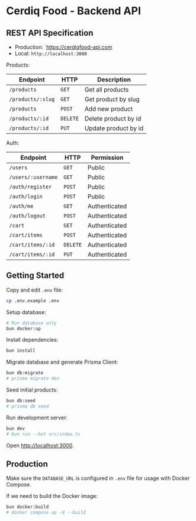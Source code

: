 # Cerdiq Food - Backend API

## REST API Specification

- Production: `https://cerdiqfood-api.com
- Local: `http://localhost:3000`

Products:

| Endpoint          | HTTP     | Description          |
| ----------------- | -------- | -------------------- |
| `/products`       | `GET`    | Get all products     |
| `/products/:slug` | `GET`    | Get product by slug  |
| `/products`       | `POST`   | Add new product      |
| `/products/:id`   | `DELETE` | Delete product by id |
| `/products/:id`   | `PUT`    | Update product by id |

Auth:

| Endpoint           | HTTP     | Permission    |
| ------------------ | -------- | ------------- |
| `/users`           | `GET`    | Public        |
| `/users/:username` | `GET`    | Public        |
| `/auth/register`   | `POST`   | Public        |
| `/auth/login`      | `POST`   | Public        |
| `/auth/me`         | `GET`    | Authenticated |
| `/auth/logout`     | `POST`   | Authenticated |
| `/cart`            | `GET`    | Authenticated |
| `/cart/items`      | `POST`   | Authenticated |
| `/cart/items/:id`  | `DELETE` | Authenticated |
| `/cart/items/:id`  | `PUT`    | Authenticated |

## Getting Started

Copy and edit `.env` file:

```sh
cp .env.example .env
```

Setup database:

```sh
# Run database only
bun docker:up
```

Install dependencies:

```sh
bun install
```

Migrate database and generate Prisma Client:

```sh
bun db:migrate
# prisma migrate dev
```

Seed initial products:

```sh
bun db:seed
# prisma db seed
```

Run development server:

```sh
bun dev
# bun run --hot src/index.ts
```

Open <http://localhost:3000>.

## Production

Make sure the `DATABASE_URL` is configured in `.env` file for usage with Docker Compose.

If we need to build the Docker image:

```sh
bun docker:build
# docker compose up -d --build
```
